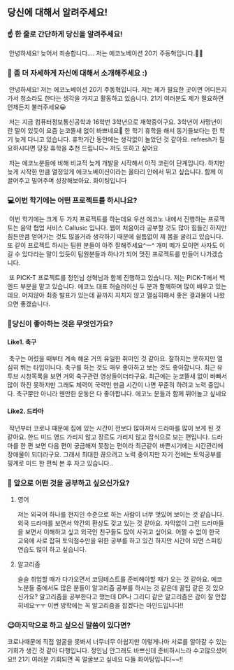 ## 당신에 대해서 알려주세요!

### ☝️ 한 줄로 간단하게 당신을 알려주세요!

​	안녕하세요! 늦어서 죄송합니다.... 저는 에코노베이션 20기 주동혁입니다.🤦‍♂️

### 🐣 좀 더 자세하게 자신에 대해서 소개해주세요 :)

​	안녕하세요! 저는 에코노베이션 20기 주동혁입니다. 저는 제가 필요한 곳이면 어디든지 가서 청소라도 한다는 생각을 가지고 활동하고 있습니다. 21기 여러분도 제가 필요하면 언제든지 불러주세요😀

​	저는 지금 컴퓨터정보통신공학과 16학번 3학년으로 재학중이구요. 3학년이 사망년이란 말이 있듯이 요즘 눈코뜰새 없이 바쁘네요🚄 한 학기 휴학을 해서 동기들보다는 한 학기 늦게 다니고 있습니다. 휴학기간 동안에는 생각없이 놀았던 것 같아요. refresh가 필요하시다면 당장 휴학을 추천 드립니다~ 저도 또하고 싶어요

​	저는 에코노분들에 비해 비교적 늦게 개발을 시작해서 아직 코린이 단계입니다. 하지만 늦게 시작한 만큼 열정있게 에코노베이션이라는 울타리 안에서 뛰고 싶습니다. 함께 이끌어주고 밀어주며 성장해보아요. 화이팅입니다 

### 💻이번 학기에는 어떤 프로젝트를 하시나요?

​	이번 학기에는 크게 두 가지 프로젝트를 하는데요 우선 에코노 내에서 진행하는 프로젝트는 음악 협업 서비스 Callusic 입니다. 웹이 처음이라 공부할 것도 많아 힘들긴 하지만 힘든만큼 얻어가는 것도 많을거라 생각하기 때문에 쉴틈없이 제 몸을 굴리고 있습니다. 또 같이 프로젝트 하시는 팀원 분들이 아주 잘해주세요^ㅡ^ 개미 떼가 모이면 사자도 이길 수 있다라는 말이 있듯이 팀원분들과 하나가 되어 멋진 프로젝트를 만들어 나가겠습니다.

​	또 PICK-T 프로젝트를 정인님 성혁님과 함께 진행하고 있습니다. 저는 PICK-T에서 백엔드 부분을 맡고 있습니다. 에코노 대표 허슬러이신 두 분과 함께하며 많이 배우고 있는데요. 머지않아 최종 발표가 있는데 끝까지 지치지 않고 열심히해서 좋은 결과물이 나왔으면 좋겠습니다.

### 🌷당신이 좋아하는 것은 무엇인가요?

#### Like1. 축구

​	축구는 어렸을 때부터 계속 해온 거의 유일한 취미인 것 같아요. 잘하지는 못하지만 열심히 뛰는 타입이니다. 축구를 하는 것도 매우 좋아하고 보는 것도 좋아합니다. 최근 유투브 시청목록을 보면 거의 축구관련 영상들이더라구요. 최근에는 눈코뜰새 없이 바빠서 많이 하진 못하지만 그래도 체력이 국력인 만큼 시간이 나면 꾸준히 하려고 노력 중입니다. 축구뿐만 아니라 왠만한 운동은 다 좋아합니다. 에코노 분들과 함께 뛰어놀고 싶네요

#### Like2. 드라마

​	작년부터 코로나 때문에 집에 있는 시간이 전보다 많아져서 드라마를 많이 보게 된 것 같아요. 한드 미드 영드 가리지 않고 장르도 가리지 않고 잡식으로 보는 편입니다. 드라마를 한 편 보면 다음 편이 궁금해져 못참는 편이라 최근같이 바쁜시기에는 시간관리에 장애물이 되더라구요. 그래서 최대한 끊으려고 노력 중이지만 자기 전에는 토익공부를 핑계로 미드 한 편씩 본 후 자고 있습니다..



### 🥔 앞으로 어떤 것을 공부하고 싶으신가요?

1. 영어

    저는 외국어 하나를 현지인 수준으로 하는 사람이 너무 멋있어 보이는 것 같습니다. 외국 드라마를 보면서 약간의 환상도 갖고 있는 것 같아요. 자막없이 그런 드라마들을 보면서 이해하고 싶고 외국인 친구들도 많이 사귀고 싶어요. 어쩔 수 없이 한국 교육에 사로 잡혀 토익점수만을 위한 공부를 하고 있긴 하지만 시간이 되면 스피킹 연습도 많이 하고 싶습니다.

    

2. 알고리즘

    슬슬 취업할 때가 다가오면서 코딩테스트를 준비해야할 때가 오는 것 같아요. 에코노분들 중에서도 많은 분들이 알고리즘 공부를 하시는 것 같은데 꿀팁 같은 것 있으신가요? 알고리즘을 공부한다고 했는데 DP나 그리디 같은 알고리즘은 감이 잘 안잡히네요ㅜㅜ 이번 방학에는 꼭 알고리즘을 잡겠다는 마인드입니다!!

### 😉마지막으로 하고 싶으신 말씀이 있다면?

 코로나때문에 직접 얼굴을 못봐서 너무너무 아쉽지만 이렇게나마 서로를 알아갈 수 있는 기회가 생긴 것 같아 다행입니다. 정인님 안그래도 바쁘신데 준비하시느라 수고많으셨어요!! 21기 여러분 기회되면 꼭 얼굴보고 싶네요 다들 화이팅입니다~~!! 